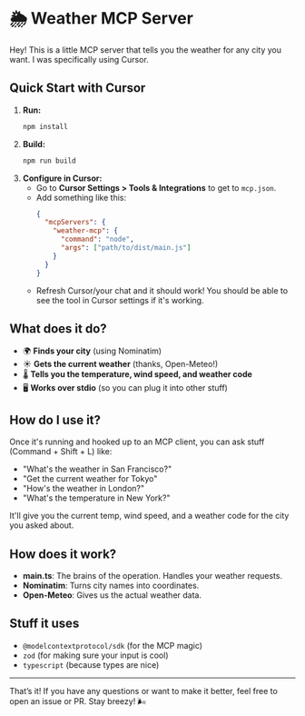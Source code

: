 # 🌦️ Weather MCP Server

Hey! This is a little MCP server that tells you the weather for any city you want. I was specifically using Cursor.

## Quick Start with Cursor

1. **Run:**
   ```bash
   npm install
   ```
2. **Build:**
   ```bash
   npm run build
   ```
3. **Configure in Cursor:**
   - Go to **Cursor Settings > Tools & Integrations** to get to `mcp.json`.
   - Add something like this:
     ```json
     {
       "mcpServers": {
         "weather-mcp": {
           "command": "node",
           "args": ["path/to/dist/main.js"]
         }
       }
     }
     ```
   - Refresh Cursor/your chat and it should work! You should be able to see the tool in Cursor settings if it's working.

## What does it do?

- 🌍 **Finds your city** (using Nominatim)
- ☀️ **Gets the current weather** (thanks, Open-Meteo!)
- 🌡️ **Tells you the temperature, wind speed, and weather code**
- 🖥️ **Works over stdio** (so you can plug it into other stuff)

## How do I use it?

Once it's running and hooked up to an MCP client, you can ask stuff (Command + Shift + L) like:

- "What's the weather in San Francisco?"
- "Get the current weather for Tokyo"
- "How's the weather in London?"
- "What's the temperature in New York?"

It'll give you the current temp, wind speed, and a weather code for the city you asked about.

## How does it work?

- **main.ts**: The brains of the operation. Handles your weather requests.
- **Nominatim**: Turns city names into coordinates.
- **Open-Meteo**: Gives us the actual weather data.

## Stuff it uses

- `@modelcontextprotocol/sdk` (for the MCP magic)
- `zod` (for making sure your input is cool)
- `typescript` (because types are nice)

---

That’s it! If you have any questions or want to make it better, feel free to open an issue or PR. Stay breezy! 🌬️